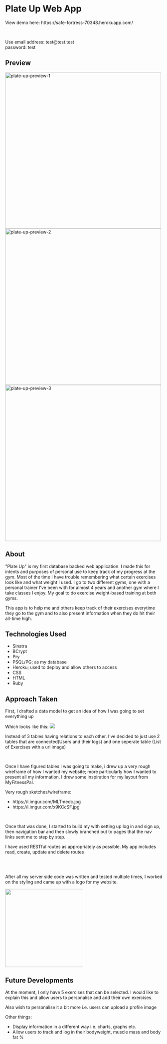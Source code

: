 <h1>Plate Up Web App</h1>
<p>View demo here: https://safe-fortress-70348.herokuapp.com/</p>
<br>
<p>Use email address: test@test.test
 <br>
password: test
<p>
 
<h2>Preview</h2>
<img width="500" alt="plate-up-preview-1" src="https://user-images.githubusercontent.com/83072963/130998370-5484e309-42ad-4714-9111-51e19705fbfa.png">
<img width="500" alt="plate-up-preview-2" src="https://user-images.githubusercontent.com/83072963/130998455-f99243e2-1377-4648-95a2-9d4f615a2b5d.png">
<img width="500" alt="plate-up-preview-3" src="https://user-images.githubusercontent.com/83072963/130998604-c5d923aa-9b2b-4976-b7f5-05a5bb7c2b71.png">

<h2>About </h2>
<p>"Plate Up" is my first database backed web application. I made this for intents and purposes of personal use to keep track of my progress at the gym. Most of the time I have trouble remembering what certain exercises look like and what weight I used. I go to two different gyms, one with a personal trainer I've been with for almost 4 years and another gym where I take classes I enjoy. My goal to do exercise weight-based training at both gyms. </p>
<p> This app is to help me and others keep track of their exercises everytime they go to the gym and to also present information when they do hit their all-time high. </p>

<h2>Technologies Used</h2>
<ul>
  <li>Sinatra</li>
  <li>BCrypt</li>
  <li>Pry</li>
  <li>PSQL/PG; as my database</li>
  <li>Heroku; used to deploy and allow others to access</li>
  <li>CSS</li>
 <li>HTML</li>
 <li>Ruby</li>
</ul>

<h2>Approach Taken</h2>
<p>First, I drafted a data model to get an idea of how I was going to set everything up</p> 
<p>Which looks like this: <img src="https://i.imgur.com/vyUIG8l.png"></p>
<p>Instead of 3 tables having relations to each other. I've decided to just use 2 tables that are connected(Users and their logs) and one seperate table (List of Exercises with a url image)</p>
<br>
<p>Once I have figured tables I was going to make, i drew up a very rough wireframe of how I wanted my website; more particularly how I wanted to present all my information. I drew some inspiration for my layout from MyFitnessPal.</p>

<p>Very rough sketches/wireframe: </p>
<ul> 
  <li>https://i.imgur.com/MLTmedc.jpg</li>
  <li>https://i.imgur.com/x9KCcSF.jpg </li>
 </ul>

<br>
<p>Once that was done, I started to build my with setting up log in and sign up, then navigation bar and then slowly branched out to pages that the nav links sent me to step by step.</p>
<p>I have used RESTful routes as appropriately as possible. My app includes read, create, update and delete routes</p>
<br>
<br>
<p>After all my server side code was written and tested multiple times, I worked on the styling and came up with a logo for my website.</p>
<img src="https://i.imgur.com/8v8wdhQ.png" width=250px>

<h2>Future Developments</h2>
<p> At the moment, I only have 5 exercises that can be selected. I would like to explain this and allow users to personalise and add their own exercises.</p> 
<p>Also wish to personalise it a bit more i.e. users can upload a profile image</p>
<p>Other things: </p>
<ul>
  <li>Display information in a different way i.e. charts, graphs etc.</li>
  <li>Allow users to track and log in their bodyweight, muscle mass and body fat %</li>
</ul>



